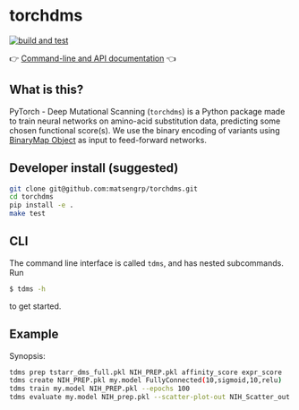 # torchdms

[![build and test](https://github.com/matsengrp/torchdms/workflows/build%20and%20test/badge.svg)](https://github.com/matsengrp/torchdms/actions?query=workflow%3A%22build+and+test%22)

👉 [Command-line and API documentation](https://matsengrp.github.io/torchdms/) 👈


## What is this?

PyTorch - Deep Mutational Scanning (`torchdms`) is a Python package made to train neural networks on amino-acid substitution data, predicting some chosen functional score(s).
We use the binary encoding of variants using [BinaryMap Object](https://jbloomlab.github.io/dms_variants/dms_variants.binarymap.html) as input to feed-forward networks.


<!--
## How do I install it?

NOTE: revise after publishing to pypi
```bash
pip install git+https://github.com/matsengrp/torchdms.git
```
-->

## Developer install (suggested)

```bash
git clone git@github.com:matsengrp/torchdms.git
cd torchdms
pip install -e .
make test
```

## CLI

The command line interface is called `tdms`, and has nested subcommands.
Run
```bash
$ tdms -h
```

to get started.


## Example

Synopsis:

```bash
tdms prep tstarr_dms_full.pkl NIH_PREP.pkl affinity_score expr_score
tdms create NIH_PREP.pkl my.model FullyConnected(10,sigmoid,10,relu)
tdms train my.model NIH_PREP.pkl --epochs 100
tdms evaluate my.model NIH_prep.pkl --scatter-plot-out NIH_Scatter_out.pdf
```
